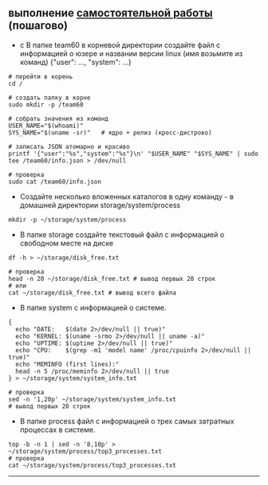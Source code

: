 ## выполнение [самостоятельной работы](task.md) (пошагово)

- с В папке team60 в корневой директории создайте  файл с информацией о юзере и названии версии linux (имя возьмите из команд) {"user": …, "system": …}

```shell
# перейти в корень
cd /

# создать папку в корне
sudo mkdir -p /team60

# собрать значения из команд
USER_NAME="$(whoami)"
SYS_NAME="$(uname -sr)"   # ядро + релиз (кросс-дистрово)

# записать JSON атомарно и красиво
printf '{"user":"%s","system":"%s"}\n' "$USER_NAME" "$SYS_NAME" | sudo tee /team60/info.json > /dev/null

# проверка
sudo cat /team60/info.json
```

- Создайте несколько вложенных каталогов в одну команду - в домашней директории storage/system/process

```shell
mkdir -p ~/storage/system/process   
```
- В папке storage создайте текстовый файл с информацией о свободном месте на диске

```shell
df -h > ~/storage/disk_free.txt

# проверка
head -n 20 ~/storage/disk_free.txt # вывод первых 20 строк
# или
cat ~/storage/disk_free.txt # вывод всего файла
```
- В папке system с информацией о системе.

```shell
{
  echo "DATE:   $(date 2>/dev/null || true)"
  echo "KERNEL: $(uname -srmo 2>/dev/null || uname -a)"
  echo "UPTIME: $(uptime 2>/dev/null || true)"
  echo "CPU:    $(grep -m1 'model name' /proc/cpuinfo 2>/dev/null || true)"
  echo "MEMINFO (first lines):"
  head -n 5 /proc/meminfo 2>/dev/null || true
} > ~/storage/system/system_info.txt

# проверка
sed -n '1,20p' ~/storage/system/system_info.txt
# вывод первых 20 строк
```

- В папке process файл с информацией о трех самых затратных процессах в системе.

```shell
top -b -n 1 | sed -n '8,10p' > ~/storage/system/process/top3_processes.txt
# проверка
cat ~/storage/system/process/top3_processes.txt
```
---